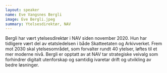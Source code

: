 ```yaml
---
layout: speaker
name: Eve Vangsnes Bergli
image: Eve Bergli.jpeg
summary: Ytelsesdirektør, NAV
---
```

Bergli har vært ytelsesdirektør i NAV siden november 2020. Hun har tidligere vært del av etatsledelsen i både Skatteetaten og Arkivverket. Frem mot 2030 skal ytelsesområdet, som forvalter rundt 40 ytelser, løftes til et mer moderne nivå. Bergli er opptatt av at NAV tar strategiske veivalg som forhindrer digitalt utenforskap og samtidig ivaretar drift og utvikling av bedre løsninger. 
